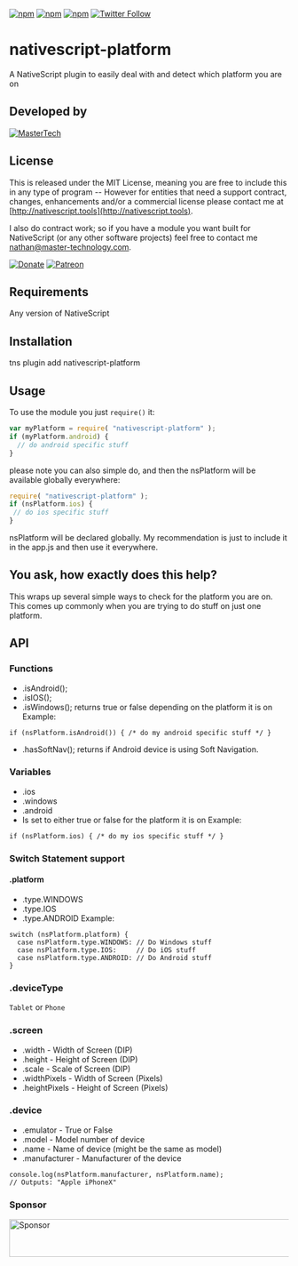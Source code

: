 [![npm](https://img.shields.io/npm/v/nativescript-platform.svg)](https://www.npmjs.com/package/nativescript-platform)
[![npm](https://img.shields.io/npm/l/nativescript-platform.svg)](https://www.npmjs.com/package/nativescript-platform)
[![npm](https://img.shields.io/npm/dt/nativescript-platform.svg?label=npm%20d%2fls)](https://www.npmjs.com/package/nativescript-platform)
[![Twitter Follow](https://img.shields.io/twitter/follow/congocart.svg?style=social&label=Follow%20me)](https://twitter.com/congocart)

# nativescript-platform
A NativeScript plugin to easily deal with and detect which platform you are on

## Developed by
[![MasterTech](https://plugins.nativescript.rocks/i/mtns.png)](https://plugins.nativescript.rocks/mastertech-nstudio)

## License

This is released under the MIT License, meaning you are free to include this in any type of program -- However for entities that need a support contract, changes, enhancements and/or a commercial license please contact me at [http://nativescript.tools](http://nativescript.tools).

I also do contract work; so if you have a module you want built for NativeScript (or any other software projects) feel free to contact me [nathan@master-technology.com](mailto://nathan@master-technology.com).

[![Donate](https://img.shields.io/badge/Donate-PayPal-brightgreen.svg?style=plastic)](https://www.paypal.com/cgi-bin/webscr?cmd=_donations&business=HN8DDMWVGBNQL&lc=US&item_name=Nathanael%20Anderson&item_number=nativescript%2dplatform&no_note=1&no_shipping=1&currency_code=USD&bn=PP%2dDonationsBF%3ax%3aNonHosted)
[![Patreon](https://img.shields.io/badge/Pledge-Patreon-brightgreen.svg?style=plastic)](https://www.patreon.com/NathanaelA)


## Requirements
Any version of NativeScript

## Installation 

tns plugin add nativescript-platform


## Usage

To use the module you just `require()` it:

```js
var myPlatform = require( "nativescript-platform" );
if (myPlatform.android) {
  // do android specific stuff
}
```

please note you can also simple do, and then the nsPlatform will be available globally everywhere:
```js
require( "nativescript-platform" );
if (nsPlatform.ios) {
 // do ios specific stuff
}
```

nsPlatform will be declared globally.  My recommendation is just to include it in the app.js and then use it everywhere.


## You ask, how exactly does this help?
This wraps up several simple ways to check for the platform you are on.  This comes up commonly when you are trying to do stuff on just one platform.


## API
### Functions
- .isAndroid();
- .isIOS();
- .isWindows();
returns true or false depending on the platform it is on
Example:
```
if (nsPlatform.isAndroid()) { /* do my android specific stuff */ }
```
- .hasSoftNav();
returns if Android device is using Soft Navigation.


### Variables
- .ios
- .windows
- .android
- Is set to either true or false for the platform it is on
Example:
```
if (nsPlatform.ios) { /* do my ios specific stuff */ }
```

### Switch Statement support
#### .platform
- .type.WINDOWS
- .type.IOS
- .type.ANDROID
Example:
```
switch (nsPlatform.platform) {
  case nsPlatform.type.WINDOWS: // Do Windows stuff
  case nsPlatform.type.IOS:     // Do iOS stuff
  case nsPlatform.type.ANDROID: // Do Android stuff
}
```

### .deviceType 
`Tablet` or `Phone` 

### .screen 
- .width - Width of Screen (DIP)
- .height - Height of Screen (DIP)
- .scale - Scale of Screen (DIP)
- .widthPixels - Width of Screen (Pixels)
- .heightPixels - Height of Screen (Pixels)

### .device
- .emulator - True or False
- .model - Model number of device
- .name - Name of device (might be the same as model)
- .manufacturer - Manufacturer of the device

```
console.log(nsPlatform.manufacturer, nsPlatform.name);
// Outputs: "Apple iPhoneX"
```

### Sponsor

<a target='_blank' rel='nofollow' href='https://app.codesponsor.io/link/HXrmpSuyowGyBLzwEVbqXdDa/NathanaelA/nativescript-platform'>
  <img alt='Sponsor' width='888' height='68' src='https://app.codesponsor.io/embed/HXrmpSuyowGyBLzwEVbqXdDa/NathanaelA/nativescript-platform.svg' />
</a>